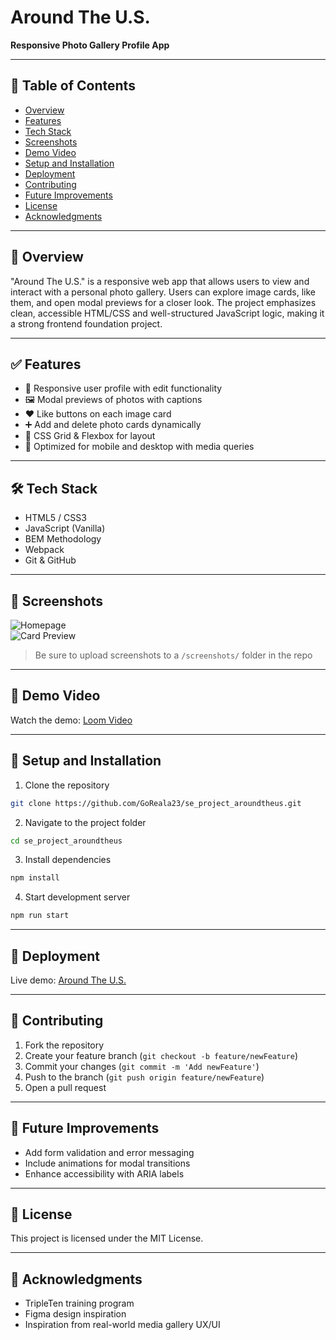 # Around The U.S.

**Responsive Photo Gallery Profile App**

---

## 📑 Table of Contents

- [Overview](#overview)
- [Features](#features)
- [Tech Stack](#tech-stack)
- [Screenshots](#screenshots)
- [Demo Video](#demo-video)
- [Setup and Installation](#setup-and-installation)
- [Deployment](#deployment)
- [Contributing](#contributing)
- [Future Improvements](#future-improvements)
- [License](#license)
- [Acknowledgments](#acknowledgments)

---

## 📌 Overview

"Around The U.S." is a responsive web app that allows users to view and interact with a personal photo gallery. Users can explore image cards, like them, and open modal previews for a closer look. The project emphasizes clean, accessible HTML/CSS and well-structured JavaScript logic, making it a strong frontend foundation project.

---

## ✅ Features

- 👤 Responsive user profile with edit functionality
- 🖼 Modal previews of photos with captions
- ❤️ Like buttons on each image card
- ➕ Add and delete photo cards dynamically
- 🧱 CSS Grid & Flexbox for layout
- 📱 Optimized for mobile and desktop with media queries

---

## 🛠 Tech Stack

- HTML5 / CSS3
- JavaScript (Vanilla)
- BEM Methodology
- Webpack
- Git & GitHub

---

## 📸 Screenshots

![Homepage](./screenshots/home.png)  
![Card Preview](./screenshots/modal.png)

> Be sure to upload screenshots to a `/screenshots/` folder in the repo

---

## 🎥 Demo Video

Watch the demo: [Loom Video](https://www.loom.com/share/ddafe79970524965b6fa076b7f4be275?sid=b7d28da7-d9d4-4aca-a6ad-2d8e0a9ebdbf)

---

## 🧩 Setup and Installation

1. Clone the repository

```bash
git clone https://github.com/GoReala23/se_project_aroundtheus.git
```

2. Navigate to the project folder

```bash
cd se_project_aroundtheus
```

3. Install dependencies

```bash
npm install
```

4. Start development server

```bash
npm run start
```

---

## 🚀 Deployment

Live demo: [Around The U.S.](https://www.loom.com/share/ddafe79970524965b6fa076b7f4be275?sid=b7d28da7-d9d4-4aca-a6ad-2d8e0a9ebdbf)

---

## 🤝 Contributing

1. Fork the repository
2. Create your feature branch (`git checkout -b feature/newFeature`)
3. Commit your changes (`git commit -m 'Add newFeature'`)
4. Push to the branch (`git push origin feature/newFeature`)
5. Open a pull request

---

## 🔧 Future Improvements

- Add form validation and error messaging
- Include animations for modal transitions
- Enhance accessibility with ARIA labels

---

## 📄 License

This project is licensed under the MIT License.

---

## 🙌 Acknowledgments

- TripleTen training program
- Figma design inspiration
- Inspiration from real-world media gallery UX/UI
